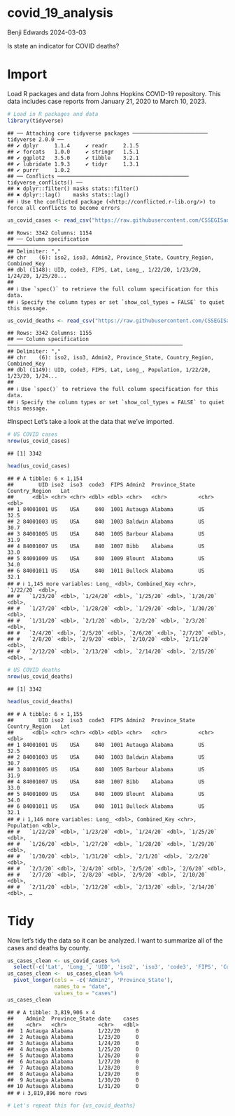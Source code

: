 covid_19_analysis
================
Benji Edwards
2024-03-03

Is state an indicator for COVID deaths?

# Import

Load R packages and data from Johns Hopkins COVID-19 repository. This
data includes case reports from January 21, 2020 to March 10, 2023.

``` r
# Load in R packages and data
library(tidyverse)
```

    ## ── Attaching core tidyverse packages ──────────────────────── tidyverse 2.0.0 ──
    ## ✔ dplyr     1.1.4     ✔ readr     2.1.5
    ## ✔ forcats   1.0.0     ✔ stringr   1.5.1
    ## ✔ ggplot2   3.5.0     ✔ tibble    3.2.1
    ## ✔ lubridate 1.9.3     ✔ tidyr     1.3.1
    ## ✔ purrr     1.0.2     
    ## ── Conflicts ────────────────────────────────────────── tidyverse_conflicts() ──
    ## ✖ dplyr::filter() masks stats::filter()
    ## ✖ dplyr::lag()    masks stats::lag()
    ## ℹ Use the conflicted package (<http://conflicted.r-lib.org/>) to force all conflicts to become errors

``` r
us_covid_cases <- read_csv("https://raw.githubusercontent.com/CSSEGISandData/COVID-19/master/csse_covid_19_data/csse_covid_19_time_series/time_series_covid19_confirmed_US.csv")
```

    ## Rows: 3342 Columns: 1154
    ## ── Column specification ────────────────────────────────────────────────────────
    ## Delimiter: ","
    ## chr    (6): iso2, iso3, Admin2, Province_State, Country_Region, Combined_Key
    ## dbl (1148): UID, code3, FIPS, Lat, Long_, 1/22/20, 1/23/20, 1/24/20, 1/25/20...
    ## 
    ## ℹ Use `spec()` to retrieve the full column specification for this data.
    ## ℹ Specify the column types or set `show_col_types = FALSE` to quiet this message.

``` r
us_covid_deaths <- read_csv("https://raw.githubusercontent.com/CSSEGISandData/COVID-19/master/csse_covid_19_data/csse_covid_19_time_series/time_series_covid19_deaths_US.csv")
```

    ## Rows: 3342 Columns: 1155
    ## ── Column specification ────────────────────────────────────────────────────────
    ## Delimiter: ","
    ## chr    (6): iso2, iso3, Admin2, Province_State, Country_Region, Combined_Key
    ## dbl (1149): UID, code3, FIPS, Lat, Long_, Population, 1/22/20, 1/23/20, 1/24...
    ## 
    ## ℹ Use `spec()` to retrieve the full column specification for this data.
    ## ℹ Specify the column types or set `show_col_types = FALSE` to quiet this message.

\#Inspect Let’s take a look at the data that we’ve imported.

``` r
# US COVID cases
nrow(us_covid_cases)
```

    ## [1] 3342

``` r
head(us_covid_cases)
```

    ## # A tibble: 6 × 1,154
    ##        UID iso2  iso3  code3  FIPS Admin2  Province_State Country_Region   Lat
    ##      <dbl> <chr> <chr> <dbl> <dbl> <chr>   <chr>          <chr>          <dbl>
    ## 1 84001001 US    USA     840  1001 Autauga Alabama        US              32.5
    ## 2 84001003 US    USA     840  1003 Baldwin Alabama        US              30.7
    ## 3 84001005 US    USA     840  1005 Barbour Alabama        US              31.9
    ## 4 84001007 US    USA     840  1007 Bibb    Alabama        US              33.0
    ## 5 84001009 US    USA     840  1009 Blount  Alabama        US              34.0
    ## 6 84001011 US    USA     840  1011 Bullock Alabama        US              32.1
    ## # ℹ 1,145 more variables: Long_ <dbl>, Combined_Key <chr>, `1/22/20` <dbl>,
    ## #   `1/23/20` <dbl>, `1/24/20` <dbl>, `1/25/20` <dbl>, `1/26/20` <dbl>,
    ## #   `1/27/20` <dbl>, `1/28/20` <dbl>, `1/29/20` <dbl>, `1/30/20` <dbl>,
    ## #   `1/31/20` <dbl>, `2/1/20` <dbl>, `2/2/20` <dbl>, `2/3/20` <dbl>,
    ## #   `2/4/20` <dbl>, `2/5/20` <dbl>, `2/6/20` <dbl>, `2/7/20` <dbl>,
    ## #   `2/8/20` <dbl>, `2/9/20` <dbl>, `2/10/20` <dbl>, `2/11/20` <dbl>,
    ## #   `2/12/20` <dbl>, `2/13/20` <dbl>, `2/14/20` <dbl>, `2/15/20` <dbl>, …

``` r
# US COVID deaths
nrow(us_covid_deaths)
```

    ## [1] 3342

``` r
head(us_covid_deaths)
```

    ## # A tibble: 6 × 1,155
    ##        UID iso2  iso3  code3  FIPS Admin2  Province_State Country_Region   Lat
    ##      <dbl> <chr> <chr> <dbl> <dbl> <chr>   <chr>          <chr>          <dbl>
    ## 1 84001001 US    USA     840  1001 Autauga Alabama        US              32.5
    ## 2 84001003 US    USA     840  1003 Baldwin Alabama        US              30.7
    ## 3 84001005 US    USA     840  1005 Barbour Alabama        US              31.9
    ## 4 84001007 US    USA     840  1007 Bibb    Alabama        US              33.0
    ## 5 84001009 US    USA     840  1009 Blount  Alabama        US              34.0
    ## 6 84001011 US    USA     840  1011 Bullock Alabama        US              32.1
    ## # ℹ 1,146 more variables: Long_ <dbl>, Combined_Key <chr>, Population <dbl>,
    ## #   `1/22/20` <dbl>, `1/23/20` <dbl>, `1/24/20` <dbl>, `1/25/20` <dbl>,
    ## #   `1/26/20` <dbl>, `1/27/20` <dbl>, `1/28/20` <dbl>, `1/29/20` <dbl>,
    ## #   `1/30/20` <dbl>, `1/31/20` <dbl>, `2/1/20` <dbl>, `2/2/20` <dbl>,
    ## #   `2/3/20` <dbl>, `2/4/20` <dbl>, `2/5/20` <dbl>, `2/6/20` <dbl>,
    ## #   `2/7/20` <dbl>, `2/8/20` <dbl>, `2/9/20` <dbl>, `2/10/20` <dbl>,
    ## #   `2/11/20` <dbl>, `2/12/20` <dbl>, `2/13/20` <dbl>, `2/14/20` <dbl>, …

# Tidy

Now let’s tidy the data so it can be analyzed. I want to summarize all
of the cases and deaths by county.

``` r
us_cases_clean <- us_covid_cases %>%
  select(-c('Lat', 'Long_', 'UID', 'iso2', 'iso3', 'code3', 'FIPS', 'Country_Region', 'Combined_Key'))
us_cases_clean <-  us_cases_clean %>%
  pivot_longer(cols = -c('Admin2', 'Province_State'),
               names_to = "date",
               values_to = "cases")
us_cases_clean
```

    ## # A tibble: 3,819,906 × 4
    ##    Admin2  Province_State date    cases
    ##    <chr>   <chr>          <chr>   <dbl>
    ##  1 Autauga Alabama        1/22/20     0
    ##  2 Autauga Alabama        1/23/20     0
    ##  3 Autauga Alabama        1/24/20     0
    ##  4 Autauga Alabama        1/25/20     0
    ##  5 Autauga Alabama        1/26/20     0
    ##  6 Autauga Alabama        1/27/20     0
    ##  7 Autauga Alabama        1/28/20     0
    ##  8 Autauga Alabama        1/29/20     0
    ##  9 Autauga Alabama        1/30/20     0
    ## 10 Autauga Alabama        1/31/20     0
    ## # ℹ 3,819,896 more rows

``` r
# Let's repeat this for {us_covid_deaths}
```
